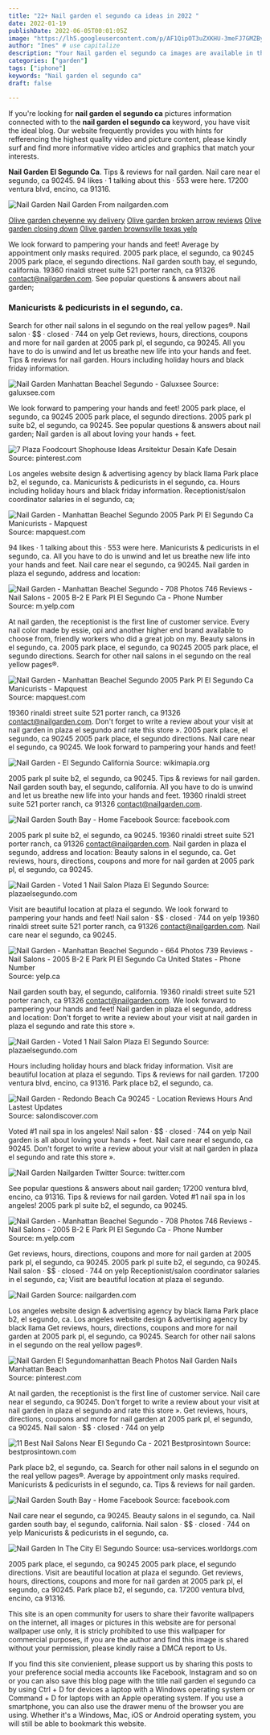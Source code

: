 ```yaml
---
title: "22+ Nail garden el segundo ca ideas in 2022 "
date: 2022-01-19
publishDate: 2022-06-05T00:01:05Z
image: "https://lh5.googleusercontent.com/p/AF1QipOT3uZXKHU-3meFJ7GMZBynxtG3OL7RpDokFpjq=w1080-k-no"
author: "Ines" # use capitalize
description: "Your Nail garden el segundo ca images are available in this site. Nail garden el segundo ca are a topic that is being searched for and liked by netizens now. You can Get the Nail garden el segundo ca files here. Get all royalty-free vectors."
categories: ["garden"]
tags: ["iphone"]
keywords: "Nail garden el segundo ca"
draft: false

---
```


If you're looking for **nail garden el segundo ca** pictures information connected with to the **nail garden el segundo ca** keyword, you have visit the ideal  blog.  Our website frequently  provides you with  hints  for refferencing  the highest  quality video and picture  content, please kindly surf and find more informative video articles and graphics  that match your interests.

**Nail Garden El Segundo Ca**. Tips &amp; reviews for nail garden. Nail care near el segundo, ca 90245. 94 likes · 1 talking about this · 553 were here. 17200 ventura blvd, encino, ca 91316.

![Nail Garden](https://images.squarespace-cdn.com/content/v1/6164b99f7112054a33d7d474/c3a76774-c5b2-467a-9b38-0939fd7a5c22/NG-logo-white.png "Nail Garden")
Nail Garden From nailgarden.com

[Olive garden cheyenne wy delivery](/olive-garden-cheyenne-wy-delivery/)
[Olive garden broken arrow reviews](/olive-garden-broken-arrow-reviews/)
[Olive garden closing down](/olive-garden-closing-down/)
[Olive garden brownsville texas yelp](/olive-garden-brownsville-texas-yelp/)

We look forward to pampering your hands and feet! Average by appointment only masks required. 2005 park place, el segundo, ca 90245 2005 park place, el segundo directions. Nail garden south bay, el segundo, california. 19360 rinaldi street suite 521 porter ranch, ca 91326 contact@nailgarden.com. See popular questions &amp; answers about nail garden;

### Manicurists &amp; pedicurists in el segundo, ca.

Search for other nail salons in el segundo on the real yellow pages®. Nail salon · $$ · closed · 744 on yelp Get reviews, hours, directions, coupons and more for nail garden at 2005 park pl, el segundo, ca 90245. All you have to do is unwind and let us breathe new life into your hands and feet. Tips &amp; reviews for nail garden. Hours including holiday hours and black friday information.


![Nail Garden Manhattan Beachel Segundo - Galuxsee](https://www.galuxsee.com/wp-content/uploads/2017/10/Nail-Garden-20170518-Becky-G-Instagram-Map.jpg "Nail Garden Manhattan Beachel Segundo - Galuxsee")
Source: galuxsee.com

We look forward to pampering your hands and feet! 2005 park place, el segundo, ca 90245 2005 park place, el segundo directions. 2005 park pl suite b2, el segundo, ca 90245. See popular questions &amp; answers about nail garden; Nail garden is all about loving your hands + feet.

![7 Plaza Foodcourt Shophouse Ideas Arsitektur Desain Kafe Desain](https://i.pinimg.com/236x/d4/c8/b8/d4c8b8d2e3fac512e96d9b2b5cff4291.jpg "7 Plaza Foodcourt Shophouse Ideas Arsitektur Desain Kafe Desain")
Source: pinterest.com

Los angeles website design &amp; advertising agency by black llama Park place b2, el segundo, ca. Manicurists &amp; pedicurists in el segundo, ca. Hours including holiday hours and black friday information. Receptionist/salon coordinator salaries in el segundo, ca;

![Nail Garden - Manhattan Beachel Segundo 2005 Park Pl El Segundo Ca Manicurists - Mapquest](https://s3-media0.fl.yelpcdn.com/bphoto/Y7ktOpX-dazpEyb9TCKcLw/l.jpg "Nail Garden - Manhattan Beachel Segundo 2005 Park Pl El Segundo Ca Manicurists - Mapquest")
Source: mapquest.com

94 likes · 1 talking about this · 553 were here. Manicurists &amp; pedicurists in el segundo, ca. All you have to do is unwind and let us breathe new life into your hands and feet. Nail care near el segundo, ca 90245. Nail garden in plaza el segundo, address and location:

![Nail Garden - Manhattan Beachel Segundo - 708 Photos 746 Reviews - Nail Salons - 2005 B-2 E Park Pl El Segundo Ca - Phone Number](https://s3-media0.fl.yelpcdn.com/bphoto/VSWBv63ZE7_9fJLQqDUetQ/348s.jpg "Nail Garden - Manhattan Beachel Segundo - 708 Photos 746 Reviews - Nail Salons - 2005 B-2 E Park Pl El Segundo Ca - Phone Number")
Source: m.yelp.com

At nail garden, the receptionist is the first line of customer service. Every nail color made by essie, opi and another higher end brand available to choose from, friendly workers who did a great job on my. Beauty salons in el segundo, ca. 2005 park place, el segundo, ca 90245 2005 park place, el segundo directions. Search for other nail salons in el segundo on the real yellow pages®.

![Nail Garden - Manhattan Beachel Segundo 2005 Park Pl El Segundo Ca Manicurists - Mapquest](https://s3-media0.fl.yelpcdn.com/bphoto/NQsqcmsb7B6DY7jxnRDbCA/l.jpg "Nail Garden - Manhattan Beachel Segundo 2005 Park Pl El Segundo Ca Manicurists - Mapquest")
Source: mapquest.com

19360 rinaldi street suite 521 porter ranch, ca 91326 contact@nailgarden.com. Don&#039;t forget to write a review about your visit at nail garden in plaza el segundo and rate this store ». 2005 park place, el segundo, ca 90245 2005 park place, el segundo directions. Nail care near el segundo, ca 90245. We look forward to pampering your hands and feet!

![Nail Garden - El Segundo California](https://i8.wikimapia.org/?x=179440&amp;y=419206&amp;zoom=20&amp;type=map&amp;lng=0 "Nail Garden - El Segundo California")
Source: wikimapia.org

2005 park pl suite b2, el segundo, ca 90245. Tips &amp; reviews for nail garden. Nail garden south bay, el segundo, california. All you have to do is unwind and let us breathe new life into your hands and feet. 19360 rinaldi street suite 521 porter ranch, ca 91326 contact@nailgarden.com.

![Nail Garden South Bay - Home Facebook](https://lookaside.fbsbx.com/lookaside/crawler/media/?media_id=259046780948403 "Nail Garden South Bay - Home Facebook")
Source: facebook.com

2005 park pl suite b2, el segundo, ca 90245. 19360 rinaldi street suite 521 porter ranch, ca 91326 contact@nailgarden.com. Nail garden in plaza el segundo, address and location: Beauty salons in el segundo, ca. Get reviews, hours, directions, coupons and more for nail garden at 2005 park pl, el segundo, ca 90245.

![Nail Garden - Voted 1 Nail Salon Plaza El Segundo](https://plazaelsegundo.com/wp-content/uploads/2021/07/PES-Portfolio-Header-Nail-Garden.jpg "Nail Garden - Voted 1 Nail Salon Plaza El Segundo")
Source: plazaelsegundo.com

Visit are beautiful location at plaza el segundo. We look forward to pampering your hands and feet! Nail salon · $$ · closed · 744 on yelp 19360 rinaldi street suite 521 porter ranch, ca 91326 contact@nailgarden.com. Nail care near el segundo, ca 90245.

![Nail Garden - Manhattan Beachel Segundo - 664 Photos 739 Reviews - Nail Salons - 2005 B-2 E Park Pl El Segundo Ca United States - Phone Number](https://s3-media0.fl.yelpcdn.com/bphoto/quLxDXNSC5c_E3yJibRC4g/300s.jpg "Nail Garden - Manhattan Beachel Segundo - 664 Photos 739 Reviews - Nail Salons - 2005 B-2 E Park Pl El Segundo Ca United States - Phone Number")
Source: yelp.ca

Nail garden south bay, el segundo, california. 19360 rinaldi street suite 521 porter ranch, ca 91326 contact@nailgarden.com. We look forward to pampering your hands and feet! Nail garden in plaza el segundo, address and location: Don&#039;t forget to write a review about your visit at nail garden in plaza el segundo and rate this store ».

![Nail Garden - Voted 1 Nail Salon Plaza El Segundo](https://plazaelsegundo.com/wp-content/uploads/2021/07/PES-portfolio-image-NAIL-GARDEN.jpg "Nail Garden - Voted 1 Nail Salon Plaza El Segundo")
Source: plazaelsegundo.com

Hours including holiday hours and black friday information. Visit are beautiful location at plaza el segundo. Tips &amp; reviews for nail garden. 17200 ventura blvd, encino, ca 91316. Park place b2, el segundo, ca.

![Nail Garden - Redondo Beach Ca 90245 - Location Reviews Hours And Lastest Updates](https://salondiscover.com/wp-content/uploads/2021/09/Nail-Garden-CA-90245.jpeg "Nail Garden - Redondo Beach Ca 90245 - Location Reviews Hours And Lastest Updates")
Source: salondiscover.com

Voted #1 nail spa in los angeles! Nail salon · $$ · closed · 744 on yelp Nail garden is all about loving your hands + feet. Nail care near el segundo, ca 90245. Don&#039;t forget to write a review about your visit at nail garden in plaza el segundo and rate this store ».

![Nail Garden Nailgarden Twitter](https://pbs.twimg.com/media/C3of_m4XAAE4v8P.jpg "Nail Garden Nailgarden Twitter")
Source: twitter.com

See popular questions &amp; answers about nail garden; 17200 ventura blvd, encino, ca 91316. Tips &amp; reviews for nail garden. Voted #1 nail spa in los angeles! 2005 park pl suite b2, el segundo, ca 90245.

![Nail Garden - Manhattan Beachel Segundo - 708 Photos 746 Reviews - Nail Salons - 2005 B-2 E Park Pl El Segundo Ca - Phone Number](https://s3-media0.fl.yelpcdn.com/bphoto/DNnety4y6cM3uCEMrfQqYA/348s.jpg "Nail Garden - Manhattan Beachel Segundo - 708 Photos 746 Reviews - Nail Salons - 2005 B-2 E Park Pl El Segundo Ca - Phone Number")
Source: m.yelp.com

Get reviews, hours, directions, coupons and more for nail garden at 2005 park pl, el segundo, ca 90245. 2005 park pl suite b2, el segundo, ca 90245. Nail salon · $$ · closed · 744 on yelp Receptionist/salon coordinator salaries in el segundo, ca; Visit are beautiful location at plaza el segundo.

![Nail Garden](https://images.squarespace-cdn.com/content/v1/6164b99f7112054a33d7d474/c3a76774-c5b2-467a-9b38-0939fd7a5c22/NG-logo-white.png "Nail Garden")
Source: nailgarden.com

Los angeles website design &amp; advertising agency by black llama Park place b2, el segundo, ca. Los angeles website design &amp; advertising agency by black llama Get reviews, hours, directions, coupons and more for nail garden at 2005 park pl, el segundo, ca 90245. Search for other nail salons in el segundo on the real yellow pages®.

![Nail Garden El Segundomanhattan Beach Photos Nail Garden Nails Manhattan Beach](https://i.pinimg.com/originals/bc/59/ce/bc59ceea98849c0a0bab48de15ba45ba.jpg "Nail Garden El Segundomanhattan Beach Photos Nail Garden Nails Manhattan Beach")
Source: pinterest.com

At nail garden, the receptionist is the first line of customer service. Nail care near el segundo, ca 90245. Don&#039;t forget to write a review about your visit at nail garden in plaza el segundo and rate this store ». Get reviews, hours, directions, coupons and more for nail garden at 2005 park pl, el segundo, ca 90245. Nail salon · $$ · closed · 744 on yelp

![11 Best Nail Salons Near El Segundo Ca - 2021 Bestprosintown](https://cdn.localdatacdn.com/ca/el-segundo/3959757/original/GKH5wo2JWM.jpg "11 Best Nail Salons Near El Segundo Ca - 2021 Bestprosintown")
Source: bestprosintown.com

Park place b2, el segundo, ca. Search for other nail salons in el segundo on the real yellow pages®. Average by appointment only masks required. Manicurists &amp; pedicurists in el segundo, ca. Tips &amp; reviews for nail garden.

![Nail Garden South Bay - Home Facebook](https://lookaside.fbsbx.com/lookaside/crawler/media/?media_id=846273258892416 "Nail Garden South Bay - Home Facebook")
Source: facebook.com

Nail care near el segundo, ca 90245. Beauty salons in el segundo, ca. Nail garden south bay, el segundo, california. Nail salon · $$ · closed · 744 on yelp Manicurists &amp; pedicurists in el segundo, ca.

![Nail Garden In The City El Segundo](https://lh5.googleusercontent.com/p/AF1QipOT3uZXKHU-3meFJ7GMZBynxtG3OL7RpDokFpjq=w1080-k-no "Nail Garden In The City El Segundo")
Source: usa-services.worldorgs.com

2005 park place, el segundo, ca 90245 2005 park place, el segundo directions. Visit are beautiful location at plaza el segundo. Get reviews, hours, directions, coupons and more for nail garden at 2005 park pl, el segundo, ca 90245. Park place b2, el segundo, ca. 17200 ventura blvd, encino, ca 91316.

This site is an open community for users to share their favorite wallpapers on the internet, all images or pictures in this website are for personal wallpaper use only, it is stricly prohibited to use this wallpaper for commercial purposes, if you are the author and find this image is shared without your permission, please kindly raise a DMCA report to Us.

If you find this site convienient, please support us by sharing this posts to your preference social media accounts like Facebook, Instagram and so on or you can also save this blog page with the title nail garden el segundo ca by using Ctrl + D for devices a laptop with a Windows operating system or Command + D for laptops with an Apple operating system. If you use a smartphone, you can also use the drawer menu of the browser you are using. Whether it's a Windows, Mac, iOS or Android operating system, you will still be able to bookmark this website.
